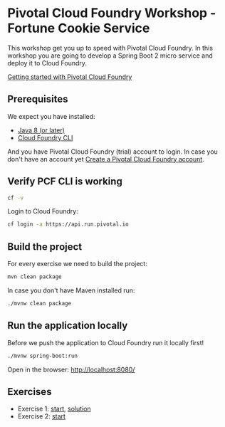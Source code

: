 # Pivotal Cloud Foundry Workshop - Fortune Cookie Service

This workshop get you up to speed with Pivotal Cloud Foundry.
In this workshop you are going to develop a Spring Boot 2 micro service and deploy it to Cloud Foundry.

[Getting started with Pivotal Cloud Foundry](https://pivotal.io/platform/pcf-tutorials/getting-started-with-pivotal-cloud-foundry)

## Prerequisites 

We expect you have installed:

* [Java 8 (or later)](http://www.oracle.com/technetwork/java/javase/downloads/jdk8-downloads-2133151.html)
* [Cloud Foundry CLI](https://docs.run.pivotal.io/cf-cli/install-go-cli.html)

And you have Pivotal Cloud Foundry (trial) account to login.
In case you don't have an account yet [Create a Pivotal Cloud Foundry account](https://run.pivotal.io/).

## Verify PCF CLI is working

```bash
cf -v
```

Login to Cloud Foundry:

```bash
cf login -a https://api.run.pivotal.io
```

## Build the project

For every exercise we need to build the project: 

```bash
mvn clean package
```

In case you don't have Maven installed run: 

```bash
./mvnw clean package
```

## Run the application locally

Before we push the application to Cloud Foundry run it locally first!

```bash
./mvnw spring-boot:run
```

Open in the browser: [http://localhost:8080/](http://localhost:8080/)

## Exercises

* Exercise 1: [start](exercise-1-start.md), [solution](exercise-1-solution.md)
* Exercise 2: [start](exercise-2-start.md)

